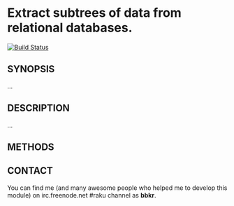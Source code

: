 # Extract subtrees of data from relational databases.

[![Build Status](https://travis-ci.org/bbkr/UpRooted.svg?branch=master)](https://travis-ci.org/bbkr/UpRooted)

## SYNOPSIS

...

## DESCRIPTION

...

## METHODS

## CONTACT

You can find me (and many awesome people who helped me to develop this module)
on irc.freenode.net #raku channel as **bbkr**.
